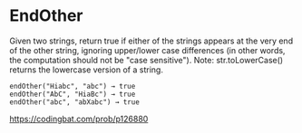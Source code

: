 # EndOther

Given two strings, return true if either of the strings appears at the very end of the other string, ignoring upper/lower case differences (in other words, the computation should not be "case sensitive"). Note: str.toLowerCase() returns the lowercase version of a string.
```
endOther("Hiabc", "abc") → true
endOther("AbC", "HiaBc") → true
endOther("abc", "abXabc") → true
```
https://codingbat.com/prob/p126880